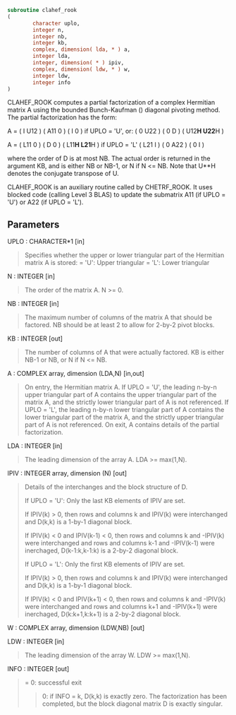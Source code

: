 ```fortran
subroutine clahef_rook
(
        character uplo,
        integer n,
        integer nb,
        integer kb,
        complex, dimension( lda, * ) a,
        integer lda,
        integer, dimension( * ) ipiv,
        complex, dimension( ldw, * ) w,
        integer ldw,
        integer info
)
```

CLAHEF_ROOK computes a partial factorization of a complex Hermitian
matrix A using the bounded Bunch-Kaufman () diagonal pivoting
method. The partial factorization has the form:

A  =  ( I  U12 ) ( A11  0  ) (  I      0     )  if UPLO = 'U', or:
( 0  U22 ) (  0   D  ) ( U12**H U22**H )

A  =  ( L11  0 ) (  D   0  ) ( L11**H L21**H )  if UPLO = 'L'
( L21  I ) (  0  A22 ) (  0      I     )

where the order of D is at most NB. The actual order is returned in
the argument KB, and is either NB or NB-1, or N if N <= NB.
Note that U**H denotes the conjugate transpose of U.

CLAHEF_ROOK is an auxiliary routine called by CHETRF_ROOK. It uses
blocked code (calling Level 3 BLAS) to update the submatrix
A11 (if UPLO = 'U') or A22 (if UPLO = 'L').

## Parameters
UPLO : CHARACTER*1 [in]
> Specifies whether the upper or lower triangular part of the
> Hermitian matrix A is stored:
> = 'U':  Upper triangular
> = 'L':  Lower triangular

N : INTEGER [in]
> The order of the matrix A.  N >= 0.

NB : INTEGER [in]
> The maximum number of columns of the matrix A that should be
> factored.  NB should be at least 2 to allow for 2-by-2 pivot
> blocks.

KB : INTEGER [out]
> The number of columns of A that were actually factored.
> KB is either NB-1 or NB, or N if N <= NB.

A : COMPLEX array, dimension (LDA,N) [in,out]
> On entry, the Hermitian matrix A.  If UPLO = 'U', the leading
> n-by-n upper triangular part of A contains the upper
> triangular part of the matrix A, and the strictly lower
> triangular part of A is not referenced.  If UPLO = 'L', the
> leading n-by-n lower triangular part of A contains the lower
> triangular part of the matrix A, and the strictly upper
> triangular part of A is not referenced.
> On exit, A contains details of the partial factorization.

LDA : INTEGER [in]
> The leading dimension of the array A.  LDA >= max(1,N).

IPIV : INTEGER array, dimension (N) [out]
> Details of the interchanges and the block structure of D.
> 
> If UPLO = 'U':
> Only the last KB elements of IPIV are set.
> 
> If IPIV(k) > 0, then rows and columns k and IPIV(k) were
> interchanged and D(k,k) is a 1-by-1 diagonal block.
> 
> If IPIV(k) < 0 and IPIV(k-1) < 0, then rows and
> columns k and -IPIV(k) were interchanged and rows and
> columns k-1 and -IPIV(k-1) were inerchaged,
> D(k-1:k,k-1:k) is a 2-by-2 diagonal block.
> 
> If UPLO = 'L':
> Only the first KB elements of IPIV are set.
> 
> If IPIV(k) > 0, then rows and columns k and IPIV(k)
> were interchanged and D(k,k) is a 1-by-1 diagonal block.
> 
> If IPIV(k) < 0 and IPIV(k+1) < 0, then rows and
> columns k and -IPIV(k) were interchanged and rows and
> columns k+1 and -IPIV(k+1) were inerchaged,
> D(k:k+1,k:k+1) is a 2-by-2 diagonal block.

W : COMPLEX array, dimension (LDW,NB) [out]

LDW : INTEGER [in]
> The leading dimension of the array W.  LDW >= max(1,N).

INFO : INTEGER [out]
> = 0: successful exit
> > 0: if INFO = k, D(k,k) is exactly zero.  The factorization
> has been completed, but the block diagonal matrix D is
> exactly singular.
